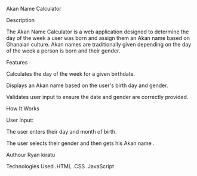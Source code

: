 Akan Name Calculator

Description

The Akan Name Calculator is a web application designed to determine the day of the week a user was born and assign them an Akan name based on Ghanaian culture. Akan names are traditionally given depending on the day of the week a person is born and their gender.

Features

Calculates the day of the week for a given birthdate.

Displays an Akan name based on the user's birth day and gender.

Validates user input to ensure the date and gender are correctly provided.

How It Works

User Input:

The user enters their day and month of birth.

The user selects their gender and then gets his Akan name .

Authour
Ryan kiratu 

Technologies Used
.HTML
.CSS
.JavaScript



